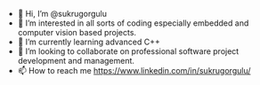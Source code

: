 - 👋 Hi, I’m @sukrugorgulu
- 👀 I’m interested in all sorts of coding especially embedded and computer vision based projects.
- 🌱 I’m currently learning advanced C++
- 💞️ I’m looking to collaborate on professional software project development and management.
- 📫 How to reach me https://www.linkedin.com/in/sukrugorgulu/

<!---
sukrugorgulu/sukrugorgulu is a ✨ special ✨ repository because its `README.md` (this file) appears on your GitHub profile.
You can click the Preview link to take a look at your changes.
--->
